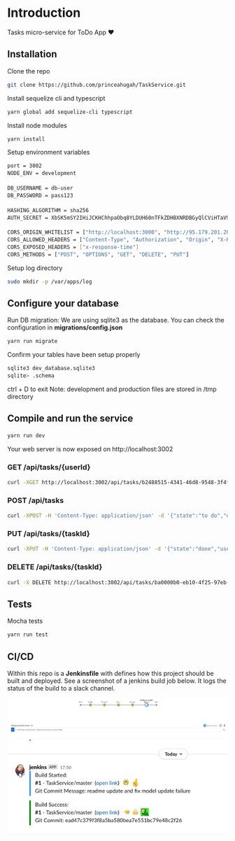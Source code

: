 # Introduction

Tasks micro-service for ToDo App :heart:


## Installation

Clone the repo
```bash
git clone https://github.com/princeahugah/TaskService.git
```

Install sequelize cli and typescript
```bash
yarn global add sequelize-cli typescript
```

Install node modules
```bash
yarn install
```

Setup environment variables
```bash
port = 3002
NODE_ENV = development

DB_USERNAME = db-user
DB_PASSWORD = pass123

HASHING_ALGORITHM = sha256
AUTH_SECRET = XbSK5mSY2IHiJCKHChhpaObq8YLDUH60nTFkZDHBXNRDBGyQlCViHTaV9

CORS_ORIGIN_WHITELIST = ["http://localhost:3000", "http://95.179.201.200:3000"]
CORS_ALLOWED_HEADERS = ["Content-Type", "Authorization", "Origin", "X-Requested-With", "Accept"]
CORS_EXPOSED_HEADERS = ["x-response-time"]
CORS_METHODS = ["POST", "OPTIONS", "GET", "DELETE", "PUT"]

```

Setup log directory
```bash
sudo mkdir -p /var/apps/log
```

## Configure your database

Run DB migration: We are using sqlite3 as the database. You can check the configuration in **migrations/config.json**
```bash
yarn run migrate
```

Confirm your tables have been setup properly
```bash
sqlite3 dev_database.sqlite3
sqlite> .schema
```
ctrl + D to exit
Note: development and production files are stored in /tmp directory

## Compile and run the service

```bash
yarn run dev
```

Your web server is now exposed on http://localhost:3002

### GET   /api/tasks/{userId}
```bash
curl -XGET http://localhost:3002/api/tasks/b2488515-4341-46d8-9548-3f4f6ee03176
```

### POST   /api/tasks
```bash
curl -XPOST -H 'Content-Type: application/json' -d '{"state":"to do","description":"Learning Node.js","userId":"b2488515-4341-46d8-9548-3f4f6ee03176"}' http://localhost:3002/api/tasks
```

### PUT   /api/tasks/{taskId}
```bash
curl -XPUT -H 'Content-Type: application/json' -d '{"state":"done","userId":"b2488515-4341-46d8-9548-3f4f6ee03176"}' http://localhost:3002/api/tasks/ba0000b0-eb10-4f25-97eb-8cf70e36d2a1
```

### DELETE   /api/tasks/{taskId}
```bash
curl -X DELETE http://localhost:3002/api/tasks/ba0000b0-eb10-4f25-97eb-8cf70e36d2a1
```


## Tests

Mocha tests
```bash
yarn run test
```


## CI/CD

Within this repo is a **Jenkinsfile** with defines how this project should be built and deployed.
See a screenshot of a jenkins build job below. It logs the status of the build to a slack channel.

![Jenkins Blue Ocean](https://github.com/princeahugah/TaskService/blob/master/jenkins-blue-ocean.png?raw=true)
![Jenkins Slack](https://github.com/princeahugah/TaskService/blob/master/jenkins-slack.png?raw=true)
